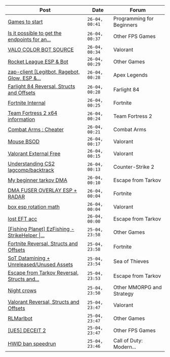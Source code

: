 |Post|Date|Forum|
|----|----|-----|
|[Games to start](https://www.unknowncheats.me/forum/programming-for-beginners/632864-games-start.html)|`26-04, 00:41`|Programming for Beginners|
|[Is it possible to get the endpoints for an...](https://www.unknowncheats.me/forum/other-fps-games/634166-endpoints-game-market.html)|`26-04, 00:37`|Other FPS Games|
|[VALO COLOR BOT SOURCE](https://www.unknowncheats.me/forum/valorant/633956-valo-color-bot-source.html)|`26-04, 00:34`|Valorant|
|[Rocket League ESP & Bot](https://www.unknowncheats.me/forum/other-games/634035-rocket-league-esp-bot.html)|`26-04, 00:29`|Other Games|
|[zap-client \[Legitbot, Ragebot, Glow, ESP &...](https://www.unknowncheats.me/forum/apex-legends/628823-zap-client-legitbot-ragebot-glow-esp.html)|`26-04, 00:28`|Apex Legends|
|[Farlight 84 Reversal, Structs and Offsets](https://www.unknowncheats.me/forum/farlight-84-a/580566-farlight-84-reversal-structs-offsets.html)|`26-04, 00:28`|Farlight 84|
|[Fortnite Internal](https://www.unknowncheats.me/forum/fortnite/634055-fortnite-internal.html)|`26-04, 00:25`|Fortnite|
|[Team Fortress 2 x64 information](https://www.unknowncheats.me/forum/team-fortress-2-a/633341-team-fortress-2-x64-information.html)|`26-04, 00:24`|Team Fortress 2|
|[Combat Arms : Cheater](https://www.unknowncheats.me/forum/combat-arms/611163-combat-arms-cheater.html)|`26-04, 00:21`|Combat Arms|
|[Mouse BSOD](https://www.unknowncheats.me/forum/valorant/634174-mouse-bsod.html)|`26-04, 00:17`|Valorant|
|[Valorant External Free](https://www.unknowncheats.me/forum/valorant/612035-valorant-external-free.html)|`26-04, 00:15`|Valorant|
|[Understanding CS2 lagcomp/backtrack](https://www.unknowncheats.me/forum/counter-strike-2-a/634175-understanding-cs2-lagcomp-backtrack.html)|`26-04, 00:13`|Counter-Strike 2|
|[My beginner tarkov DMA](https://www.unknowncheats.me/forum/escape-from-tarkov/629124-beginner-tarkov-dma.html)|`26-04, 00:10`|Escape from Tarkov|
|[DMA FUSER OVERLAY ESP + RADAR](https://www.unknowncheats.me/forum/fortnite/633779-dma-fuser-overlay-esp-radar.html)|`26-04, 00:04`|Fortnite|
|[box esp rotation math](https://www.unknowncheats.me/forum/valorant/634042-box-esp-rotation-math.html)|`26-04, 00:04`|Valorant|
|[lost EFT acc](https://www.unknowncheats.me/forum/escape-from-tarkov/634141-lost-eft-acc.html)|`26-04, 00:00`|Escape from Tarkov|
|[\[Fishing Planet\] EzFishing - StrikeHelper \|...](https://www.unknowncheats.me/forum/other-games/503582-fishing-planet-ezfishing-strikehelper-fish-fight-free-premium.html)|`25-04, 23:58`|Other Games|
|[Fortnite Reversal, Structs and Offsets](https://www.unknowncheats.me/forum/fortnite/235061-fortnite-reversal-structs-offsets.html)|`25-04, 23:58`|Fortnite|
|[SoT Datamining + Unreleased/Unused Assets](https://www.unknowncheats.me/forum/sea-of-thieves/624262-sot-datamining-unreleased-unused-assets.html)|`25-04, 23:54`|Sea of Thieves|
|[Escape from Tarkov Reversal, Structs and...](https://www.unknowncheats.me/forum/escape-from-tarkov/226519-escape-tarkov-reversal-structs-offsets.html)|`25-04, 23:53`|Escape from Tarkov|
|[Night crows](https://www.unknowncheats.me/forum/other-mmorpg-and-strategy/627465-night-crows.html)|`25-04, 23:50`|Other MMORPG and Strategy|
|[Valorant Reversal, Structs and Offsets](https://www.unknowncheats.me/forum/valorant/385792-valorant-reversal-structs-offsets.html)|`25-04, 23:47`|Valorant|
|[RLMarlbot](https://www.unknowncheats.me/forum/other-games/633336-rlmarlbot.html)|`25-04, 23:47`|Other Games|
|[\[UE5\] DECEIT 2](https://www.unknowncheats.me/forum/other-fps-games/629593-ue5-deceit-2-a.html)|`25-04, 23:47`|Other FPS Games|
|[HWID ban speedrun](https://www.unknowncheats.me/forum/call-of-duty-modern-warfare-iii/634160-hwid-ban-speedrun.html)|`25-04, 23:46`|Call of Duty: Modern...|
